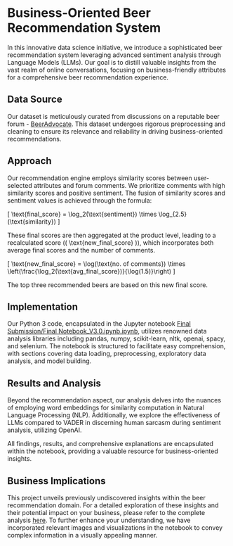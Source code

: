 # Business-Oriented Beer Recommendation System

In this innovative data science initiative, we introduce a sophisticated beer recommendation system leveraging advanced sentiment analysis through Language Models (LLMs). Our goal is to distill valuable insights from the vast realm of online conversations, focusing on business-friendly attributes for a comprehensive beer recommendation experience.

## Data Source
Our dataset is meticulously curated from discussions on a reputable beer forum - [BeerAdvocate](https://www.beeradvocate.com/beer/top-rated/). This dataset undergoes rigorous preprocessing and cleaning to ensure its relevance and reliability in driving business-oriented recommendations.

## Approach
Our recommendation engine employs similarity scores between user-selected attributes and forum comments. We prioritize comments with high similarity scores and positive sentiment. The fusion of similarity scores and sentiment values is achieved through the formula:

\[ \text{final\_score} = \log_2(\text{sentiment}) \times \log_{2.5}(\text{similarity}) \]

These final scores are then aggregated at the product level, leading to a recalculated score (\( \text{new\_final\_score} \)), which incorporates both average final scores and the number of comments.

\[ \text{new\_final\_score} = \log(\text{no. of comments}) \times \left(\frac{\log_2(\text{avg\_final\_score})}{\log(1.5)}\right) \]

The top three recommended beers are based on this new final score.

## Implementation
Our Python 3 code, encapsulated in the Jupyter notebook [Final Submission/Final Notebook_V3.0.ipynb.ipynb](path/to/notebook), utilizes renowned data analysis libraries including pandas, numpy, scikit-learn, nltk, openai, spacy, and selenium. The notebook is structured to facilitate easy comprehension, with sections covering data loading, preprocessing, exploratory data analysis, and model building.

## Results and Analysis
Beyond the recommendation aspect, our analysis delves into the nuances of employing word embeddings for similarity computation in Natural Language Processing (NLP). Additionally, we explore the effectiveness of LLMs compared to VADER in discerning human sarcasm during sentiment analysis, utilizing OpenAI.

All findings, results, and comprehensive explanations are encapsulated within the notebook, providing a valuable resource for business-oriented insights.

## Business Implications
This project unveils previously undiscovered insights within the beer recommendation domain. For a detailed exploration of these insights and their potential impact on your business, please refer to the complete analysis [here](link/to/notebook). To further enhance your understanding, we have incorporated relevant images and visualizations in the notebook to convey complex information in a visually appealing manner.
